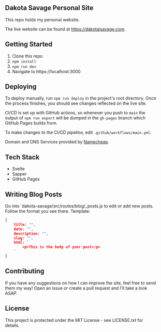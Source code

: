 ## Dakota Savage Personal Site

This repo holds my personal website.

The live website can be found at https://dakotajsavage.com.

## Getting Started

1. Clone this repo
1. `npm install`
1. `npm run dev`
1. Navigate to https://localhost:3000

## Deploying

To deploy manually, run `npm run deploy` in the project's root directory. Once the process finishes, you should see changes reflected on the live site.

CI/CD is set up with GitHub actions, so whenever you push to `main` the output of `npm run export` will be dumped in the `gh-pages` branch which GitHub Pages builds from.

To make changes to the CI/CD pipeline, edit `.github/workflows/main.yml`.

Domain and DNS Services provided by [Namecheap](www.namecheap.com).

## Tech Stack

- Svelte
- Sapper
- GitHub Pages

## Writing Blog Posts

Go into `dakota-savage/src/routes/blog/_posts.js to edit or add new posts. Follow the format you see there. Template:

```json
{
    title: "",
    date: "",
    description: "",
    slug: "",
    html: `
        <p>This is the body of your post</p>
    `
}
```

## Contributing

If you have any suggestions on how I can improve the site, feel free to send them my way! Open an issue or create a pull request and I'll take a look ASAP.

## License

This project is protected under the MIT License - see LICENSE.txt for details.